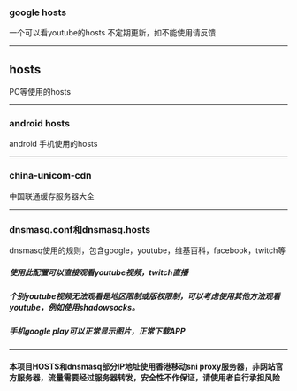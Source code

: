 ### google hosts
一个可以看youtube的hosts
不定期更新，如不能使用请反馈

---
## hosts
PC等使用的hosts

---
### android hosts
android 手机使用的hosts

---

### china-unicom-cdn
中国联通缓存服务器大全

---
### dnsmasq.conf和dnsmasq.hosts
dnsmasq使用的规则，包含google，youtube，维基百科，facebook，twitch等

##### 使用此配置可以直接观看youtube视频，twitch直播
##### 个别youtube视频无法观看是地区限制或版权限制，可以考虑使用其他方法观看youtube，例如使用shadowsocks。

##### 手机google play可以正常显示图片，正常下载APP

---
#### 本项目HOSTS和dnsmasq部分IP地址使用香港移动sni proxy服务器，非网站官方服务器，流量需要经过服务器转发，安全性不作保证，请使用者自行承担风险
